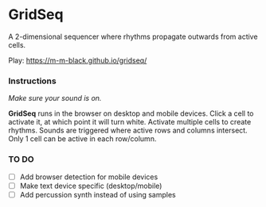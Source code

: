 # GridSeq

A 2-dimensional sequencer where rhythms propagate outwards from active cells.

Play: https://m-m-black.github.io/gridseq/

### Instructions

*Make sure your sound is on.*

**GridSeq** runs in the browser on desktop and mobile devices. Click a cell to activate it, at which point it will turn white. Activate multiple cells to create rhythms. Sounds are triggered where active rows and columns intersect. Only 1 cell can be active in each row/column.

### TO DO

- [ ] Add browser detection for mobile devices
- [ ] Make text device specific (desktop/mobile)
- [ ] Add percussion synth instead of using samples

